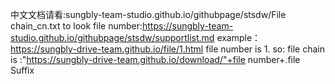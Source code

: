 中文文档请看:sungbly-team-studio.github.io/githubpage/stsdw/File chain_cn.txt
to look file number:https://sungbly-team-studio.github.io/githubpage/stsdw/supportlist.md
example：https://sungbly-drive-team.github.io/file/1.html
file number is 1.
so:
file chain is :"https://sungbly-drive-team.github.io/download/"+file number+.file Suffix
